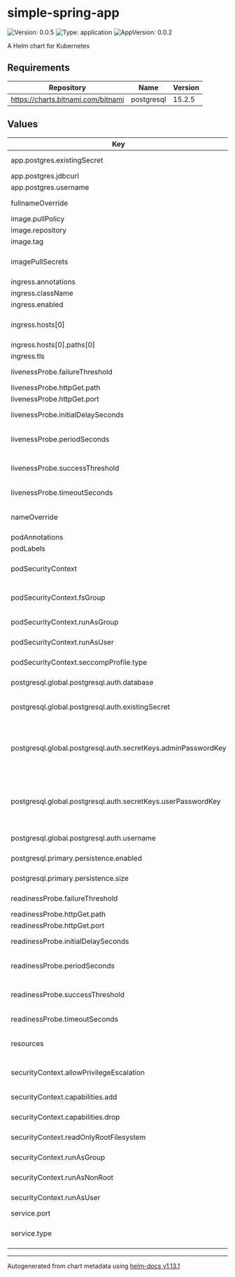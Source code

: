# simple-spring-app

![Version: 0.0.5](https://img.shields.io/badge/Version-0.0.5-informational?style=flat-square) ![Type: application](https://img.shields.io/badge/Type-application-informational?style=flat-square) ![AppVersion: 0.0.2](https://img.shields.io/badge/AppVersion-0.0.2-informational?style=flat-square)

A Helm chart for Kubernetes

## Requirements

| Repository | Name | Version |
|------------|------|---------|
| https://charts.bitnami.com/bitnami | postgresql | 15.2.5 |

## Values

| Key | Type | Default | Description |
|-----|------|---------|-------------|
| app.postgres.existingSecret | string | `"test-secret"` | Name of existing secret to use for PostgreSQL credentials. |
| app.postgres.jdbcurl | string | `"jdbc:postgresql://{{ .Release.Name }}-postgresql:5432/test"` | JDBC URL to the postgreSQL database |
| app.postgres.username | string | `"testuser"` | Name for the custom postgreSWL user |
| fullnameOverride | string | `""` | String to fully override simple-spring-app.fullname template |
| image.pullPolicy | string | `"IfNotPresent"` | [Kubernetes image pull policy](https://kubernetes.io/docs/concepts/containers/images/#image-pull-policy) to use |
| image.repository | string | `"dsjhartmann/simple-spring-app"` |  |
| image.tag | string | `""` |  |
| imagePullSecrets | list | `[]` | Existing image pull secret to use to [obtain the container image from private registries](https://kubernetes.io/docs/concepts/containers/images/#using-a-private-registry) |
| ingress.annotations | object | `{}` | Additional ingress annotations to add |
| ingress.className | string | `"nginx"` | Defines the [ingress class](https://kubernetes.io/docs/concepts/services-networking/ingress/#ingress-class)  to use |
| ingress.enabled | bool | `false` |  |
| ingress.hosts[0] | object | `{"host":"chart-example.local","paths":[{"path":"/","pathType":"ImplementationSpecific"}]}` | The hostname to be used to precisely map incoming traffic onto the underlying network service |
| ingress.hosts[0].paths[0] | object | `{"path":"/","pathType":"ImplementationSpecific"}` | path for incoming api calls |
| ingress.tls | list | `[]` |  |
| livenessProbe.failureThreshold | int | `10` | when a probe fails kubernetes will try 6 times before giving up |
| livenessProbe.httpGet.path | string | `"/actuator/health/liveness"` | Path to the service liveness endpoint |
| livenessProbe.httpGet.port | string | `"http"` |  |
| livenessProbe.initialDelaySeconds | int | `10` | seconds to wait before performing the first liveness check |
| livenessProbe.periodSeconds | int | `5` | this fields specifies that kubernetes should perform a liveness check every 10 seconds |
| livenessProbe.successThreshold | int | `1` | number of consecutive successes for the probe to be considered successful after having failed |
| livenessProbe.timeoutSeconds | int | `5` | number of seconds after which the probe times out |
| nameOverride | string | `""` | String to partially override simple-spring-app.fullname template (will maintain the release name) |
| podAnnotations | object | `{}` | additional annotations for the pod |
| podLabels | object | `{}` | additional labels for the pod |
| podSecurityContext | object | `{"fsGroup":3000,"runAsGroup":3000,"runAsUser":10000,"seccompProfile":{"type":"RuntimeDefault"}}` | The [pod security context](https://kubernetes.io/docs/tasks/configure-pod-container/security-context/#set-the-security-context-for-a-pod) defines privilege and access control settings for a Pod within the deployment |
| podSecurityContext.fsGroup | int | `3000` | The owner for volumes and any files created within volumes will belong to this guid |
| podSecurityContext.runAsGroup | int | `3000` | Processes within a pod will belong to this guid |
| podSecurityContext.runAsUser | int | `10000` | Runs all processes within a pod with a special uid |
| podSecurityContext.seccompProfile.type | string | `"RuntimeDefault"` | Restrict a Container's Syscalls with seccomp |
| postgresql.global.postgresql.auth.database | string | `"test"` | Name for a custom database to create (overrides `auth.database`) |
| postgresql.global.postgresql.auth.existingSecret | string | `"test-secret"` | Name of existing secret to use for PostgreSQL credentials (overrides `auth.existingSecret`). |
| postgresql.global.postgresql.auth.secretKeys.adminPasswordKey | string | `"postgresAdminPassword"` | Name of key in existing secret to use for PostgreSQL credentials (overrides `auth.secretKeys.adminPasswordKey`). Only used when `global.postgresql.auth.existingSecret` is set. |
| postgresql.global.postgresql.auth.secretKeys.userPasswordKey | string | `"postgresPassword"` | Name of key in existing secret to use for PostgreSQL credentials (overrides `auth.secretKeys.userPasswordKey`). Only used when `global.postgresql.auth.existingSecret` is set. |
| postgresql.global.postgresql.auth.username | string | `"testuser"` | Name for a custom user to create (overrides `auth.username`) |
| postgresql.primary.persistence.enabled | bool | `false` | Enable PostgreSQL Primary data persistence using PVC |
| postgresql.primary.persistence.size | string | `"1Gi"` | PVC Storage Request for PostgreSQL volume |
| readinessProbe.failureThreshold | int | `10` | when a probe fails kubernetes will try 6 times before giving up |
| readinessProbe.httpGet.path | string | `"/actuator/health/readiness"` | Path to the service readiness endpoint |
| readinessProbe.httpGet.port | string | `"http"` |  |
| readinessProbe.initialDelaySeconds | int | `10` | seconds to wait before performing the first readiness check |
| readinessProbe.periodSeconds | int | `5` | this fields specifies that kubernetes should perform a readiness check every 10 seconds |
| readinessProbe.successThreshold | int | `1` | number of consecutive successes for the probe to be considered successful after having failed |
| readinessProbe.timeoutSeconds | int | `5` | number of seconds after which the probe times out |
| resources | object | `{"limits":{"cpu":"500m","memory":"0.5Gi"},"requests":{"cpu":"500m","memory":"0.5Gi"}}` | Set container requests and limits for different resources like CPU or memory (essential for production workloads) |
| securityContext.allowPrivilegeEscalation | bool | `false` | Controls [Privilege Escalation](https://kubernetes.io/docs/concepts/security/pod-security-policy/#privilege-escalation) enabling setuid binaries changing the effective user ID |
| securityContext.capabilities.add | list | `[]` | Specifies which capabilities to add to issue specialized syscalls |
| securityContext.capabilities.drop | list | `["ALL"]` | Specifies which capabilities to drop to reduce syscall attack surface |
| securityContext.readOnlyRootFilesystem | bool | `true` | Whether the root filesystem is mounted in read-only mode |
| securityContext.runAsGroup | int | `3000` | The container's process will run with the specified gid |
| securityContext.runAsNonRoot | bool | `true` | Requires the container to run without root privileges |
| securityContext.runAsUser | int | `10000` | The container's process will run with the specified uid |
| service.port | int | `8080` | port for incoming api calls |
| service.type | string | `"ClusterIP"` | [Service type](https://kubernetes.io/docs/concepts/services-networking/service/#publishing-services-service-types) to expose the running application on a set of Pods as a network service. |

----------------------------------------------
Autogenerated from chart metadata using [helm-docs v1.13.1](https://github.com/norwoodj/helm-docs/releases/v1.13.1)
